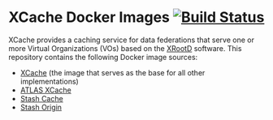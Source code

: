 XCache Docker Images [![Build Status](https://travis-ci.org/opensciencegrid/docker-xcache.svg?branch=master)](https://travis-ci.org/opensciencegrid/docker-xcache)
====================

XCache provides a caching service for data federations that serve one or more Virtual Organizations (VOs) based on the
[XRootD](http://xrootd.org/) software.
This repository contains the following Docker image sources:

- [XCache](xcache/) (the image that serves as the base for all other implementations)
- [ATLAS XCache](atlas-xcache/)
- [Stash Cache](stash-cache/)
- [Stash Origin](stash-origin/)
